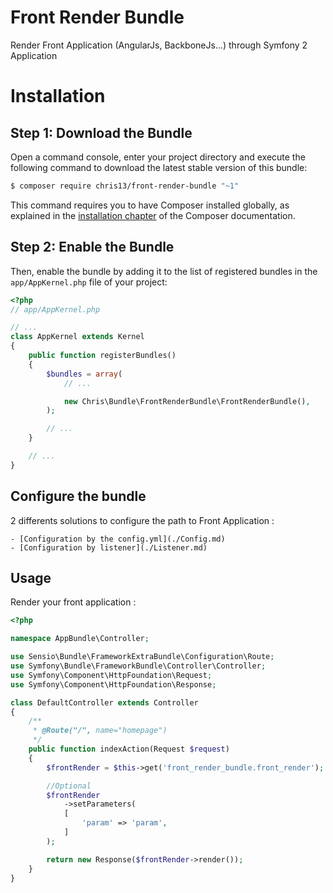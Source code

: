 # Front Render Bundle

Render Front Application (AngularJs, BackboneJs...) through Symfony 2 Application

Installation
============

Step 1: Download the Bundle
---------------------------

Open a command console, enter your project directory and execute the
following command to download the latest stable version of this bundle:

```bash
$ composer require chris13/front-render-bundle "~1"
```

This command requires you to have Composer installed globally, as explained
in the [installation chapter](https://getcomposer.org/doc/00-intro.md)
of the Composer documentation.

Step 2: Enable the Bundle
-------------------------

Then, enable the bundle by adding it to the list of registered bundles
in the `app/AppKernel.php` file of your project:

```php
<?php
// app/AppKernel.php

// ...
class AppKernel extends Kernel
{
    public function registerBundles()
    {
        $bundles = array(
            // ...

            new Chris\Bundle\FrontRenderBundle\FrontRenderBundle(),
        );

        // ...
    }

    // ...
}
```

Configure the bundle
---------------------

2 differents solutions to configure the path to Front Application :

    - [Configuration by the config.yml](./Config.md)
    - [Configuration by listener](./Listener.md)


Usage
-----

Render your front application :

```php
<?php

namespace AppBundle\Controller;

use Sensio\Bundle\FrameworkExtraBundle\Configuration\Route;
use Symfony\Bundle\FrameworkBundle\Controller\Controller;
use Symfony\Component\HttpFoundation\Request;
use Symfony\Component\HttpFoundation\Response;

class DefaultController extends Controller
{
    /**
     * @Route("/", name="homepage")
     */
    public function indexAction(Request $request)
    {
        $frontRender = $this->get('front_render_bundle.front_render');

        //Optional
        $frontRender
            ->setParameters(
            [
                'param' => 'param',
            ]
        );

        return new Response($frontRender->render());
    }
}
```
